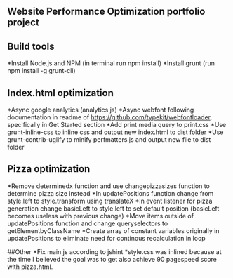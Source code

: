 ## Website Performance Optimization portfolio project

## Build tools
*Install Node.js and NPM (in terminal run npm install)
*Install grunt (run npm install -g grunt-cli)

## Index.html optimization
*Async google analytics (analytics.js)
*Async webfont following documentation in readme of https://github.com/typekit/webfontloader, specifically in Get Started section
*Add print media query to print.css
*Use grunt-inline-css to inline css and output new index.html to dist folder
*Use grunt-contrib-uglify to minify perfmatters.js and output new file to dist folder

## Pizza optimization
*Remove determinedx function and use changepizzasizes function to determine pizza size instead
*In updatePositions function change from style.left to style.transform using translateX
*In event listener for pizza generation change basicLeft to style.left to set default position (basicLeft becomes useless with previous change)
*Move items outside of updatePositions function and change queryselectors to getElementbyClassName
*Create array of constant variables originally in updatePositions to eliminate need for continous recalculation in loop

##Other
*Fix main.js according to jshint
*style.css was inlined because at the time I believed the goal was to get also achieve 90 pagespeed score with pizza.html.
